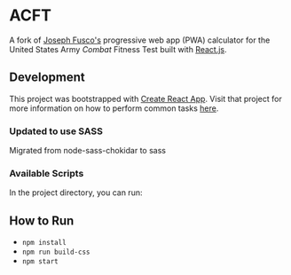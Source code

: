 # ACFT
A fork of [Joseph Fusco's](https://github.com/josephfusco/APFT) progressive web app (PWA) calculator for the United States Army _Combat_ Fitness Test built with [React.js](https://reactjs.org/).

## Development
This project was bootstrapped with [Create React App](https://github.com/facebookincubator/create-react-app).
Visit that project for more information on how to perform common tasks [here](https://github.com/facebookincubator/create-react-app/blob/master/packages/react-scripts/template/README.md).

### Updated to use SASS
Migrated from node-sass-chokidar to sass

### Available Scripts
In the project directory, you can run:
## How to Run

- `npm install`
- `npm run build-css`
- `npm start`
